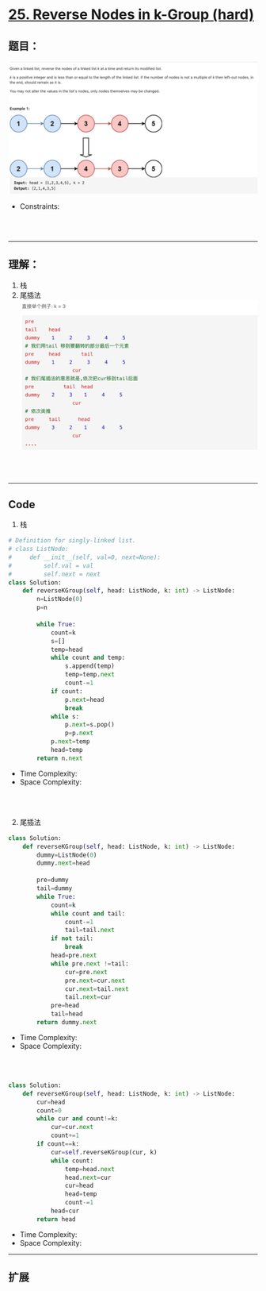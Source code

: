 # [25. Reverse Nodes in k-Group  (hard)](https://leetcode-cn.com/problems/reverse-nodes-in-k-group/)
## 题目：

![timu](img/25-1.png)
* Constraints:
<br>
<br>

--------------------------------
## 理解：
1. 栈
2. 尾插法
![timu](img/25-2.png)
<br>
<br>


--------------------------------
## Code
1. 栈
   
```python
# Definition for singly-linked list.
# class ListNode:
#     def __init__(self, val=0, next=None):
#         self.val = val
#         self.next = next
class Solution:
    def reverseKGroup(self, head: ListNode, k: int) -> ListNode:
        n=ListNode(0)
        p=n

        while True:
            count=k
            s=[]
            temp=head
            while count and temp:
                s.append(temp)
                temp=temp.next
                count-=1
            if count:
                p.next=head
                break
            while s:
                p.next=s.pop()
                p=p.next
            p.next=temp
            head=temp
        return n.next
```
- Time Complexity: 
- Space Complexity: 

<br>
<br>

2. 尾插法
   
```python
class Solution:
    def reverseKGroup(self, head: ListNode, k: int) -> ListNode:
        dummy=ListNode(0)
        dummy.next=head

        pre=dummy
        tail=dummy
        while True:
            count=k
            while count and tail:
                count-=1
                tail=tail.next
            if not tail:
                break
            head=pre.next
            while pre.next !=tail:
                cur=pre.next
                pre.next=cur.next
                cur.next=tail.next
                tail.next=cur
            pre=head
            tail=head
        return dummy.next
```
- Time Complexity: 
- Space Complexity: 

<br>
<br>

```python
class Solution:
    def reverseKGroup(self, head: ListNode, k: int) -> ListNode:
        cur=head
        count=0
        while cur and count!=k:
            cur=cur.next
            count+=1
        if count==k:
            cur=self.reverseKGroup(cur, k)
            while count:
                temp=head.next
                head.next=cur
                cur=head
                head=temp
                count-=1
            head=cur 
        return head

```
- Time Complexity: 
- Space Complexity: 
  
--------------------------------
## 扩展